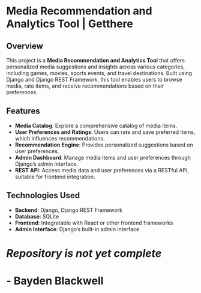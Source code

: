# Media Recommendation and Analytics Tool | Getthere

## Overview

This project is a **Media Recommendation and Analytics Tool** that offers personalized media suggestions and insights across various categories, including games, movies, sports events, and travel destinations. Built using Django and Django REST Framework, this tool enables users to browse media, rate items, and receive recommendations based on their preferences.

## Features

- **Media Catalog**: Explore a comprehensive catalog of media items.
- **User Preferences and Ratings**: Users can rate and save preferred items, which influences recommendations.
- **Recommendation Engine**: Provides personalized suggestions based on user preferences.
- **Admin Dashboard**: Manage media items and user preferences through Django’s admin interface.
- **REST API**: Access media data and user preferences via a RESTful API, suitable for frontend integration.

## Technologies Used

- **Backend**: Django, Django REST Framework
- **Database**: SQLite
- **Frontend**: Integratable with React or other frontend frameworks
- **Admin Interface**: Django’s built-in admin interface

# *Repository is not yet complete*

# - Bayden Blackwell
